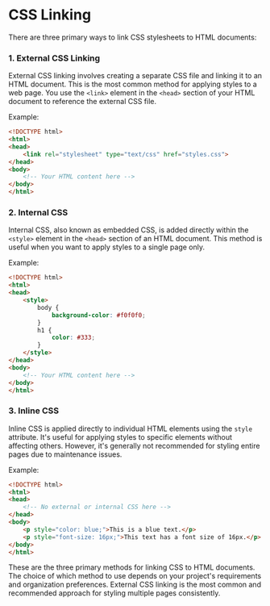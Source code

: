 # CSS Linking

There are three primary ways to link CSS stylesheets to HTML documents:

### 1. **External CSS Linking**

External CSS linking involves creating a separate CSS file and linking it to an HTML document. This is the most common method for applying styles to a web page. You use the `<link>` element in the `<head>` section of your HTML document to reference the external CSS file.

Example:
```html
<!DOCTYPE html>
<html>
<head>
    <link rel="stylesheet" type="text/css" href="styles.css">
</head>
<body>
    <!-- Your HTML content here -->
</body>
</html>
```

### 2. **Internal CSS**

Internal CSS, also known as embedded CSS, is added directly within the `<style>` element in the `<head>` section of an HTML document. This method is useful when you want to apply styles to a single page only.

Example:
```html
<!DOCTYPE html>
<html>
<head>
    <style>
        body {
            background-color: #f0f0f0;
        }
        h1 {
            color: #333;
        }
    </style>
</head>
<body>
    <!-- Your HTML content here -->
</body>
</html>
```

### 3. **Inline CSS**

Inline CSS is applied directly to individual HTML elements using the `style` attribute. It's useful for applying styles to specific elements without affecting others. However, it's generally not recommended for styling entire pages due to maintenance issues.

Example:
```html
<!DOCTYPE html>
<html>
<head>
    <!-- No external or internal CSS here -->
</head>
<body>
    <p style="color: blue;">This is a blue text.</p>
    <p style="font-size: 16px;">This text has a font size of 16px.</p>
</body>
</html>
```

These are the three primary methods for linking CSS to HTML documents. The choice of which method to use depends on your project's requirements and organization preferences. External CSS linking is the most common and recommended approach for styling multiple pages consistently.